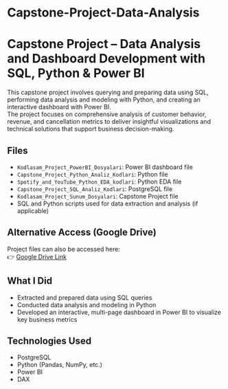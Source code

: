 # Capstone-Project-Data-Analysis

# Capstone Project – Data Analysis and Dashboard Development with SQL, Python & Power BI

This capstone project involves querying and preparing data using SQL, performing data analysis and modeling with Python, and creating an interactive dashboard with Power BI.  
The project focuses on comprehensive analysis of customer behavior, revenue, and cancellation metrics to deliver insightful visualizations and technical solutions that support business decision-making.

##  Files
- `Kodlasam_Project_PowerBI_Dosyalari`: Power BI dashboard file
- `Capstone_Project_Python_Analiz_Kodlari`: Python file
- `Spotify_and_YouTube_Python_EDA_kodlari`: Python EDA file
- `Capstone_Project_SQL_Analiz_Kodlari`: PostgreSQL file
- `Kodlasam_Project_Sunum_Dosyalari`: Capstone Project file
- SQL and Python scripts used for data extraction and analysis (if applicable)

##  Alternative Access (Google Drive)
Project files can also be accessed here:  
👉 [Google Drive Link](https://drive.google.com/drive/folders/1dHPZwMt7PGkkhSJtUkZGSynH47NCrrjZ?usp=sharing)

##  What I Did
- Extracted and prepared data using SQL queries
- Conducted data analysis and modeling in Python
- Developed an interactive, multi-page dashboard in Power BI to visualize key business metrics

## Technologies Used
- PostgreSQL
- Python (Pandas, NumPy, etc.)
- Power BI
- DAX
